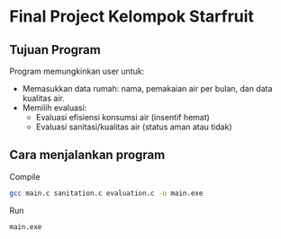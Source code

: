 # Final Project Kelompok Starfruit

## Tujuan Program

Program memungkinkan user untuk:

- Memasukkan data rumah: nama, pemakaian air per bulan, dan data kualitas air.
- Memilih evaluasi:
  - Evaluasi efisiensi konsumsi air (insentif hemat)
  - Evaluasi sanitasi/kualitas air (status aman atau tidak)

## Cara menjalankan program

Compile

```bash
gcc main.c sanitation.c evaluation.c -o main.exe
```

Run

```bash
main.exe
```
